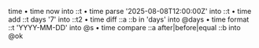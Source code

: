 time
• time now into ::t
• time parse '2025-08-08T12:00:00Z' into ::t
• time add ::t days '7' into ::t2
• time diff ::a ::b in 'days' into @days
• time format ::t 'YYYY-MM-DD' into @s
• time compare ::a after|before|equal ::b into @ok
